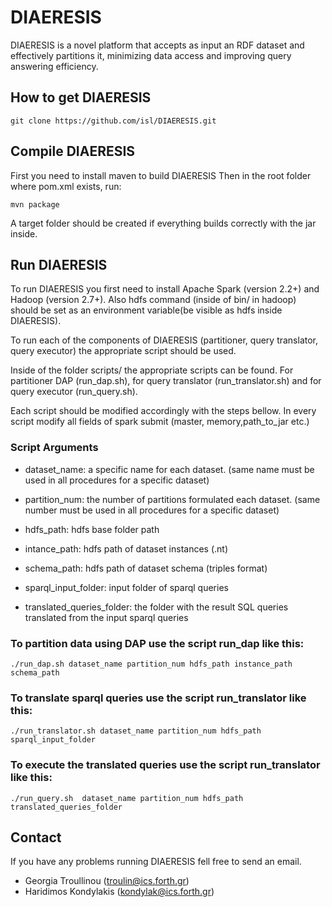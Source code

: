 # DIAERESIS
DIAERESIS is a novel platform that accepts as input an RDF dataset and effectively partitions it, minimizing data access and improving query answering efficiency.

## How to get DIAERESIS
```
git clone https://github.com/isl/DIAERESIS.git
```


## Compile DIAERESIS
First you need to install maven to build DIAERESIS Then in the root folder where pom.xml exists, run:
```
mvn package
```

A target folder should be created if everything builds correctly with the jar inside.

## Run DIAERESIS

To run DIAERESIS you first need to install Apache Spark (version 2.2+) and Hadoop (version 2.7+). Also hdfs command (inside of bin/ in hadoop) should be set as an environment variable(be visible as hdfs inside DIAERESIS).

To run each of the components of DIAERESIS (partitioner, query translator, query executor) the appropriate script should be used.

Inside of the folder scripts/ the appropriate scripts can be found. For partitioner DAP (run_dap.sh), for query translator (run_translator.sh) and for query executor (run_query.sh).

Each script should be modified accordingly with the steps bellow. In every script modify all fields of spark submit (master, memory,path_to_jar etc.)


### Script Arguments

* dataset_name: a specific name for each dataset. (same name must be used in all procedures for a specific dataset)

* partition_num: the number of partitions formulated each dataset. (same number must be used in all procedures for a specific dataset)

* hdfs_path: hdfs base folder path

* intance_path: hdfs path of dataset instances (.nt)

* schema_path: hdfs path of dataset schema (triples format)

* sparql_input_folder: input folder of sparql queries

* translated_queries_folder: the folder with the result SQL queries translated from the input sparql queries

### To partition data using DAP use the script run_dap like this:
```
./run_dap.sh dataset_name partition_num hdfs_path instance_path schema_path
```
### To translate sparql queries use the script run_translator like this:
```
./run_translator.sh dataset_name partition_num hdfs_path sparql_input_folder
```
### To execute the translated queries use the script run_translator like this:
```
./run_query.sh  dataset_name partition_num hdfs_path translated_queries_folder
```

## Contact

If you have any problems running DIAERESIS fell free to send an email.
* Georgia Troullinou (troulin@ics.forth.gr)
* Haridimos Kondylakis (kondylak@ics.forth.gr)

